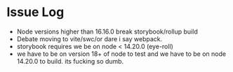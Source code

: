 # Issue Log

- Node versions higher than 16.16.0 break storybook/rollup build
- Debate moving to vite/swc/or dare i say webpack.
- storybook requires we be on node < 14.20.0 (eye-roll)
- we have to be on version 18+ of node to test and we have to be on node 14.20.0 to build. its fucking so dumb. 